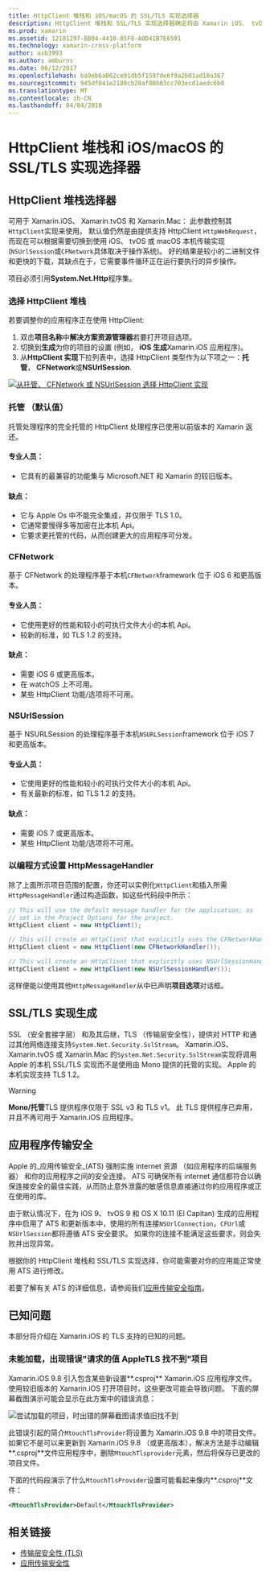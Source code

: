 ```yaml
---
title: HttpClient 堆栈和 iOS/macOS 的 SSL/TLS 实现选择器
description: HttpClient 堆栈和 SSL/TLS 实现选择器确定将由 Xamarin iOS、 tvOS 或 macOS 应用程序的 HttpClient 和 SSL/TLS 实现。
ms.prod: xamarin
ms.assetid: 12101297-BB04-4410-85F0-A0D41B7E6591
ms.technology: xamarin-cross-platform
author: asb3993
ms.author: amburns
ms.date: 06/12/2017
ms.openlocfilehash: ba9eb6a062ce91db5f1597de6f9a2b01ad18a367
ms.sourcegitcommit: 945df041e2180cb20af08b83cc703ecd1aedc6b0
ms.translationtype: MT
ms.contentlocale: zh-CN
ms.lasthandoff: 04/04/2018
---
```

# <a name="httpclient-stack-and-ssltls-implementation-selector-for-iosmacos"></a>HttpClient 堆栈和 iOS/macOS 的 SSL/TLS 实现选择器

## <a name="httpclient-stack-selector"></a>HttpClient 堆栈选择器

可用于 Xamarin.iOS、 Xamarin.tvOS 和 Xamarin.Mac： 此参数控制其`HttpClient`实现来使用。 默认值仍然是由提供支持 HttpClient `HttpWebRequest`，而现在可以根据需要切换到使用 iOS、 tvOS 或 macOS 本机传输实现 (`NSUrlSession`或`CFNetwork`具体取决于操作系统)。 好的结果是较小的二进制文件和更快的下载，其缺点在于，它需要事件循环正在运行要执行的异步操作。

项目必须引用**System.Net.Http**程序集。

<a name="Selecting-a-HttpClient-Stack" />

### <a name="selecting-a-httpclient-stack"></a>选择 HttpClient 堆栈

若要调整你的应用程序正在使用 HttpClient:

1. 双击**项目名称**中**解决方案资源管理器**若要打开项目选项。
2. 切换到**生成**为你的项目的设置 (例如， **iOS 生成**Xamarin.iOS 应用程序)。
3. 从**HttpClient 实现**下拉列表中，选择 HttpClient 类型作为以下项之一：**托管**， **CFNetwork**或**NSUrlSession**.

[![从托管、 CFNetwork 或 NSUrlSession 选择 HttpClient 实现](http-stack-images/http-xs-sml.png)](http-stack-images/http-xs.png#lightbox)

<a name="Managed" />

### <a name="managed-default"></a>托管 （默认值）

托管处理程序的完全托管的 HttpClient 处理程序已使用以前版本的 Xamarin 返还。

#### <a name="pros"></a>专业人员：

 - 它具有的最兼容的功能集与 Microsoft.NET 和 Xamarin 的较旧版本。

#### <a name="cons"></a>缺点：

 - 它与 Apple Os 中不能完全集成，并仅限于 TLS 1.0。
 - 它通常要慢得多等加密在比本机 Api。
 - 它要求更托管的代码，从而创建更大的应用程序可分发。

<a name="CFNetwork" />

### <a name="cfnetwork"></a>CFNetwork

基于 CFNetwork 的处理程序基于本机`CFNetwork`framework 位于 iOS 6 和更高版本。

#### <a name="pros"></a>专业人员：

 - 它使用更好的性能和较小的可执行文件大小的本机 Api。
 - 较新的标准，如 TLS 1.2 的支持。

#### <a name="cons"></a>缺点：

 - 需要 iOS 6 或更高版本。
 - 在 watchOS 上不可用。
 - 某些 HttpClient 功能/选项将不可用。

<a name="NSUrlSession" />

### <a name="nsurlsession"></a>NSUrlSession

基于 NSURLSession 的处理程序基于本机`NSURLSession`framework 位于 iOS 7 和更高版本。

#### <a name="pros"></a>专业人员：

 - 它使用更好的性能和较小的可执行文件大小的本机 Api。
 - 有关最新的标准，如 TLS 1.2 的支持。

#### <a name="cons"></a>缺点：

 - 需要 iOS 7 或更高版本。
 - 某些 HttpClient 功能/选项将不可用。

### <a name="programmatically-setting-the-httpmessagehandler"></a>以编程方式设置 HttpMessageHandler

除了上面所示项目范围的配置，你还可以实例化`HttpClient`和插入所需`HttpMessageHandler`通过构造函数，如这些代码段中所示：

```csharp
// This will use the default message handler for the application; as
// set in the Project Options for the project.
HttpClient client = new HttpClient();

// This will create an HttpClient that explicitly uses the CFNetworkHandler
HttpClient client = new HttpClient(new CFNetworkHandler());

// This will create an HttpClient that explicitly uses NSUrlSessionHandler
HttpClient client = new HttpClient(new NSUrlSessionHandler());
```

这样便能以使用其他`HttpMessageHandler`从中已声明**项目选项**对话框。

<a name="New-SSL-TLS-implementation-build-option" />
<a name="Selecting-a-SSL-TLS-implementation" />
<a name="Apple-TLS" />

## <a name="ssltls-implementation-build"></a>SSL/TLS 实现生成

SSL （安全套接字层） 和及其后继，TLS （传输层安全性），提供对 HTTP 和通过其他网络连接支持`System.Net.Security.SslStream`。 Xamarin.iOS、 Xamarin.tvOS 或 Xamarin.Mac 的`System.Net.Security.SslStream`实现将调用 Apple 的本机 SSL/TLS 实现而不是使用由 Mono 提供的托管的实现。 Apple 的本机实现支持 TLS 1.2。

<a name="Mono" />

> [!WARNING]
> **Mono/托管**TLS 提供程序仅限于 SSL v3 和 TLS v1。 此 TLS 提供程序已弃用，并且不再可用于 Xamarin.iOS 应用程序。 

<a name="App-Transport-Security" />

## <a name="app-transport-security"></a>应用程序传输安全

Apple 的_应用传输安全_(ATS) 强制实施 internet 资源 （如应用程序的后端服务器） 和你的应用程序之间的安全连接。 ATS 可确保所有 internet 通信都符合以确保连接安全的最佳实践，从而防止意外泄露的敏感信息直接通过你的应用程序或正在使用的库。

由于默认情况下，在为 iOS 9、 tvOS 9 和 OS X 10.11 (El Capitan) 生成的应用程序中启用了 ATS 和更新版本中，使用的所有连接`NSUrlConnection`，`CFUrl`或`NSUrlSession`都将遵循 ATS 安全要求。 如果你的连接不能满足这些要求，则会失败并出现异常。

根据你的 HttpClient 堆栈和 SSL/TLS 实现选择，你可能需要对你的应用能正常使用 ATS 进行修改。

若要了解有关 ATS 的详细信息，请参阅我们[应用传输安全指南](~/ios/app-fundamentals/ats.md)。

## <a name="known-issues"></a>已知问题

本部分将介绍在 Xamarin.iOS 的 TLS 支持的已知的问题。

### <a name="project-failed-to-load-with-error-requested-value-appletls-wasnt-found"></a>未能加载，出现错误"请求的值 AppleTLS 找不到"项目

Xamarin.iOS 9.8 引入包含某些新设置**.csproj** Xamarin.iOS 应用程序文件。 使用较旧版本的 Xamarin.iOS 打开项目时，这些更改可能会导致问题。 下面的屏幕截图演示可能会显示在此方案中的错误消息：

![尝试加载的项目，时出错的屏幕截图请求值旧找不到](http-stack-images/tlserror-xs.png)

此错误引起的简介`MtouchTlsProvider`将设置为 Xamarin.iOS 9.8 中的项目文件。 如果它不是可以来更新到 Xamarin.iOS 9.8 （或更高版本），解决方法是手动编辑**.csproj**文件应用程序中，删除`MtouchTlsprovider`元素，然后将保存已更改的项目文件。

下面的代码段演示了什么`MtouchTlsProvider`设置可能看起来像内**.csproj**文件：

```xml
<MtouchTlsProvider>Default</MtouchTlsProvider>
```

## <a name="related-links"></a>相关链接

- [传输层安全性 (TLS)](~/cross-platform/app-fundamentals/transport-layer-security.md)
- [应用传输安全性](~/ios/app-fundamentals/ats.md)
